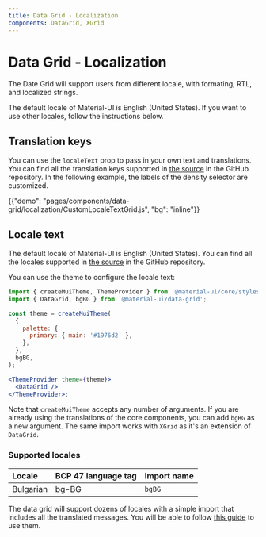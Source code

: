 ```yaml
---
title: Data Grid - Localization
components: DataGrid, XGrid
---
```


# Data Grid - Localization

<p class="description">The Date Grid will support users from different locale, with formating, RTL, and localized strings.</p>

The default locale of Material-UI is English (United States). If you want to use other locales, follow the instructions below.

## Translation keys

You can use the `localeText` prop to pass in your own text and translations.
You can find all the translation keys supported in [the source](https://github.com/mui-org/material-ui-x/blob/HEAD/packages/grid/_modules_/grid/constants/localeTextConstants.ts) in the GitHub repository.
In the following example, the labels of the density selector are customized.

{{"demo": "pages/components/data-grid/localization/CustomLocaleTextGrid.js", "bg": "inline"}}

## Locale text

The default locale of Material-UI is English (United States).
You can find all the locales supported in [the source](https://github.com/mui-org/material-ui-x/blob/HEAD/packages/grid/_modules_/grid/locales) in the GitHub repository.

You can use the theme to configure the locale text:

```jsx
import { createMuiTheme, ThemeProvider } from '@material-ui/core/styles';
import { DataGrid, bgBG } from '@material-ui/data-grid';

const theme = createMuiTheme(
  {
    palette: {
      primary: { main: '#1976d2' },
    },
  },
  bgBG,
);

<ThemeProvider theme={theme}>
  <DataGrid />
</ThemeProvider>;
```

Note that `createMuiTheme` accepts any number of arguments.
If you are already using the translations of the core components, you can add `bgBG` as a new argument.
The same import works with `XGrid` as it's an extension of `DataGrid`.
### Supported locales

| Locale    | BCP 47 language tag | Import name |
| :-------- | :------------------ | :---------- |
| Bulgarian | bg-BG               | `bgBG`      |

The data grid will support dozens of locales with a simple import that includes all the translated messages.
You will be able to follow [this guide](/guides/localization/#locale-text) to use them.
